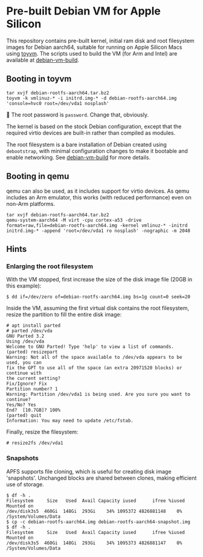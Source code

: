 #  Pre-built Debian VM for Apple Silicon
This repository contains pre-built kernel, initial ram disk and root filesystem images for Debian aarch64, suitable for running on Apple Silicon Macs using [toyvm](https://github.com/danielrfry/toyvm). The scripts used to build the VM (for Arm and Intel) are available at [debian-vm-build](https://github.com/danielrfry/debian-vm-build).

## Booting in toyvm
```
tar xvjf debian-rootfs-aarch64.tar.bz2
toyvm -k vmlinuz-* -i initrd.img-* -d debian-rootfs-aarch64.img 'console=hvc0 root=/dev/vda1 nosplash'
```

🔑 The root password is `password`. Change that, obviously.

The kernel is based on the stock Debian configuration, except that the required virtio devices are built-in rather than compiled as modules.

The root filesystem is a bare installation of Debian created using `debootstrap`, with minimal configuration changes to make it bootable and enable networking. See [debian-vm-build](https://github.com/danielrfry/debian-vm-build) for more details.

## Booting in qemu
qemu can also be used, as it includes support for virtio devices. As qemu includes an Arm emulator, this works (with reduced performance) even on non-Arm platforms.

```
tar xvjf debian-rootfs-aarch64.tar.bz2
qemu-system-aarch64 -M virt -cpu cortex-a53 -drive format=raw,file=debian-rootfs-aarch64.img -kernel vmlinuz-* -initrd initrd.img-* -append 'root=/dev/vda1 ro nosplash' -nographic -m 2048
```

## Hints

### Enlarging the root filesystem
With the VM stopped, first increase the size of the disk image file (20GB in this example):

```
$ dd if=/dev/zero of=debian-rootfs-aarch64.img bs=1g count=0 seek=20
```

Inside the VM, assuming the first virtual disk contains the root filesystem, resize the partition to fill the entire disk image:

```
# apt install parted
# parted /dev/vda
GNU Parted 3.2
Using /dev/vda
Welcome to GNU Parted! Type 'help' to view a list of commands.
(parted) resizepart
Warning: Not all of the space available to /dev/vda appears to be used, you can
fix the GPT to use all of the space (an extra 20971520 blocks) or continue with
the current setting?
Fix/Ignore? Fix
Partition number? 1
Warning: Partition /dev/vda1 is being used. Are you sure you want to continue?
Yes/No? Yes
End?  [10.7GB]? 100%
(parted) quit
Information: You may need to update /etc/fstab.
```

Finally, resize the filesystem:

```
# resize2fs /dev/vda1
```

### Snapshots
APFS supports file cloning, which is useful for creating disk image 'snapshots'. Unchanged blocks are shared between clones, making efficient use of storage.

```
$ df -h .
Filesystem     Size   Used  Avail Capacity iused      ifree %iused  Mounted on
/dev/disk3s5  460Gi  148Gi  293Gi    34% 1095372 4826881148    0%   /System/Volumes/Data
$ cp -c debian-rootfs-aarch64.img debian-rootfs-aarch64-snapshot.img
$ df -h .
Filesystem     Size   Used  Avail Capacity iused      ifree %iused  Mounted on
/dev/disk3s5  460Gi  148Gi  293Gi    34% 1095373 4826881147    0%   /System/Volumes/Data
```
